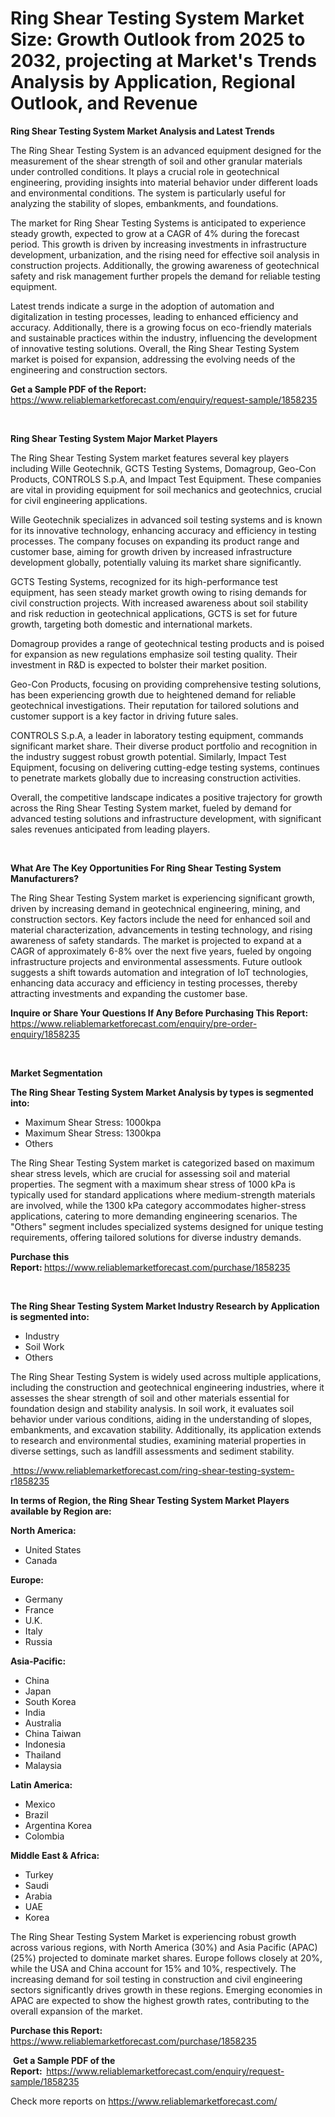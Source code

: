 <p><h1>Ring Shear Testing System Market Size: Growth Outlook from 2025 to 2032, projecting at Market's Trends Analysis by Application, Regional Outlook, and Revenue</h1></p><p><strong>Ring Shear Testing System Market Analysis and Latest Trends</strong></p>
<p><p>The Ring Shear Testing System is an advanced equipment designed for the measurement of the shear strength of soil and other granular materials under controlled conditions. It plays a crucial role in geotechnical engineering, providing insights into material behavior under different loads and environmental conditions. The system is particularly useful for analyzing the stability of slopes, embankments, and foundations.</p><p>The market for Ring Shear Testing Systems is anticipated to experience steady growth, expected to grow at a CAGR of 4% during the forecast period. This growth is driven by increasing investments in infrastructure development, urbanization, and the rising need for effective soil analysis in construction projects. Additionally, the growing awareness of geotechnical safety and risk management further propels the demand for reliable testing equipment.</p><p>Latest trends indicate a surge in the adoption of automation and digitalization in testing processes, leading to enhanced efficiency and accuracy. Additionally, there is a growing focus on eco-friendly materials and sustainable practices within the industry, influencing the development of innovative testing solutions. Overall, the Ring Shear Testing System market is poised for expansion, addressing the evolving needs of the engineering and construction sectors.</p></p>
<p><strong>Get a Sample PDF of the Report:&nbsp;</strong> <a href="https://www.reliablemarketforecast.com/enquiry/request-sample/1858235?utm_campaign=2820&utm_medium=2&utm_source=Github&utm_content=ia&utm_term=28022025&utm_id=ring-shear-testing-system">https://www.reliablemarketforecast.com/enquiry/request-sample/1858235</a></p>
<p>&nbsp;</p>
<p><strong>Ring Shear Testing System Major Market Players</strong></p>
<p><p>The Ring Shear Testing System market features several key players including Wille Geotechnik, GCTS Testing Systems, Domagroup, Geo-Con Products, CONTROLS S.p.A, and Impact Test Equipment. These companies are vital in providing equipment for soil mechanics and geotechnics, crucial for civil engineering applications.</p><p>Wille Geotechnik specializes in advanced soil testing systems and is known for its innovative technology, enhancing accuracy and efficiency in testing processes. The company focuses on expanding its product range and customer base, aiming for growth driven by increased infrastructure development globally, potentially valuing its market share significantly.</p><p>GCTS Testing Systems, recognized for its high-performance test equipment, has seen steady market growth owing to rising demands for civil construction projects. With increased awareness about soil stability and risk reduction in geotechnical applications, GCTS is set for future growth, targeting both domestic and international markets.</p><p>Domagroup provides a range of geotechnical testing products and is poised for expansion as new regulations emphasize soil testing quality. Their investment in R&D is expected to bolster their market position.</p><p>Geo-Con Products, focusing on providing comprehensive testing solutions, has been experiencing growth due to heightened demand for reliable geotechnical investigations. Their reputation for tailored solutions and customer support is a key factor in driving future sales.</p><p>CONTROLS S.p.A, a leader in laboratory testing equipment, commands significant market share. Their diverse product portfolio and recognition in the industry suggest robust growth potential. Similarly, Impact Test Equipment, focusing on delivering cutting-edge testing systems, continues to penetrate markets globally due to increasing construction activities.</p><p>Overall, the competitive landscape indicates a positive trajectory for growth across the Ring Shear Testing System market, fueled by demand for advanced testing solutions and infrastructure development, with significant sales revenues anticipated from leading players.</p></p>
<p>&nbsp;</p>
<p><strong>What Are The Key Opportunities For Ring Shear Testing System Manufacturers?</strong></p>
<p><p>The Ring Shear Testing System market is experiencing significant growth, driven by increasing demand in geotechnical engineering, mining, and construction sectors. Key factors include the need for enhanced soil and material characterization, advancements in testing technology, and rising awareness of safety standards. The market is projected to expand at a CAGR of approximately 6-8% over the next five years, fueled by ongoing infrastructure projects and environmental assessments. Future outlook suggests a shift towards automation and integration of IoT technologies, enhancing data accuracy and efficiency in testing processes, thereby attracting investments and expanding the customer base.</p></p>
<p><strong>Inquire or Share Your Questions If Any Before Purchasing This Report:</strong> <a href="https://www.reliablemarketforecast.com/enquiry/pre-order-enquiry/1858235?utm_campaign=2820&utm_medium=2&utm_source=Github&utm_content=ia&utm_term=28022025&utm_id=ring-shear-testing-system">https://www.reliablemarketforecast.com/enquiry/pre-order-enquiry/1858235</a></p>
<p>&nbsp;</p>
<p><strong>Market Segmentation</strong></p>
<p><strong>The Ring Shear Testing System Market Analysis by types is segmented into:</strong></p>
<p><ul><li>Maximum Shear Stress: 1000kpa</li><li>Maximum Shear Stress: 1300kpa</li><li>Others</li></ul></p>
<p><p>The Ring Shear Testing System market is categorized based on maximum shear stress levels, which are crucial for assessing soil and material properties. The segment with a maximum shear stress of 1000 kPa is typically used for standard applications where medium-strength materials are involved, while the 1300 kPa category accommodates higher-stress applications, catering to more demanding engineering scenarios. The "Others" segment includes specialized systems designed for unique testing requirements, offering tailored solutions for diverse industry demands.</p></p>
<p><strong>Purchase this Report:&nbsp;</strong><a href="https://www.reliablemarketforecast.com/purchase/1858235?utm_campaign=2820&utm_medium=2&utm_source=Github&utm_content=ia&utm_term=28022025&utm_id=ring-shear-testing-system">https://www.reliablemarketforecast.com/purchase/1858235</a></p>
<p>&nbsp;</p>
<p><strong>The Ring Shear Testing System Market Industry Research by Application is segmented into:</strong></p>
<p><ul><li>Industry</li><li>Soil Work</li><li>Others</li></ul></p>
<p><p>The Ring Shear Testing System is widely used across multiple applications, including the construction and geotechnical engineering industries, where it assesses the shear strength of soil and other materials essential for foundation design and stability analysis. In soil work, it evaluates soil behavior under various conditions, aiding in the understanding of slopes, embankments, and excavation stability. Additionally, its application extends to research and environmental studies, examining material properties in diverse settings, such as landfill assessments and sediment stability.</p></p>
<p><a href="https://www.reliablemarketforecast.com/ring-shear-testing-system-r1858235?utm_campaign=2820&utm_medium=2&utm_source=Github&utm_content=ia&utm_term=28022025&utm_id=ring-shear-testing-system">&nbsp;https://www.reliablemarketforecast.com/ring-shear-testing-system-r1858235</a></p>
<p><strong>In terms of Region, the Ring Shear Testing System Market Players available by Region are:</strong></p>
<p>
    <p> <strong> North America: </strong>
        <ul>
            <li>United States</li>
            <li>Canada</li>
        </ul>
        </p> 
    <p> <strong> Europe: </strong>
        <ul>
            <li>Germany</li>
            <li>France</li>
            <li>U.K.</li>
            <li>Italy</li>
            <li>Russia</li>
        </ul>
        </p> 
    <p> <strong> Asia-Pacific: </strong>
        <ul>
            <li>China</li>
            <li>Japan</li>
            <li>South Korea</li>
            <li>India</li>
            <li>Australia</li>
            <li>China Taiwan</li>
            <li>Indonesia</li>
            <li>Thailand</li>
            <li>Malaysia</li>
        </ul>
        </p> 
    <p> <strong> Latin America: </strong>
        <ul>
            <li>Mexico</li>
            <li>Brazil</li>
            <li>Argentina Korea</li>
            <li>Colombia</li>
        </ul>
        </p> 
    <p> <strong> Middle East & Africa: </strong>
        <ul>
            <li>Turkey</li>
            <li>Saudi</li>
            <li>Arabia</li>
            <li>UAE</li>
            <li>Korea</li>
        </ul>
    </p>
    </p>
<p><p>The Ring Shear Testing System Market is experiencing robust growth across various regions, with North America (30%) and Asia Pacific (APAC) (25%) projected to dominate market shares. Europe follows closely at 20%, while the USA and China account for 15% and 10%, respectively. The increasing demand for soil testing in construction and civil engineering sectors significantly drives growth in these regions. Emerging economies in APAC are expected to show the highest growth rates, contributing to the overall expansion of the market.</p></p>
<p><strong>Purchase this Report: </strong><a href="https://www.reliablemarketforecast.com/purchase/1858235?utm_campaign=2820&utm_medium=2&utm_source=Github&utm_content=ia&utm_term=28022025&utm_id=ring-shear-testing-system">https://www.reliablemarketforecast.com/purchase/1858235</a></p>
<p>&nbsp;<strong>Get a Sample PDF of the Report:&nbsp;&nbsp;</strong><a href="https://www.reliablemarketforecast.com/enquiry/request-sample/1858235?utm_campaign=2820&utm_medium=2&utm_source=Github&utm_content=ia&utm_term=28022025&utm_id=ring-shear-testing-system">https://www.reliablemarketforecast.com/enquiry/request-sample/1858235</a></p>
<p><strong></strong></p>
<p>Check more reports on <a href="https://www.reliablemarketforecast.com/?utm_campaign=2820&utm_medium=2&utm_source=Github&utm_content=ia&utm_term=28022025&utm_id=ring-shear-testing-system">https://www.reliablemarketforecast.com/</a></p>
